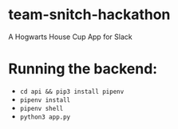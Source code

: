 # team-snitch-hackathon
A Hogwarts House Cup App for Slack


# Running the backend:
- `cd api && pip3 install pipenv`
- `pipenv install`
- `pipenv shell`
- `python3 app.py`
